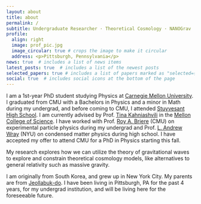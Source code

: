 ```yaml
---
layout: about
title: about
permalink: /
subtitle: Undergraduate Researcher · Theoretical Cosmology · NANOGrav · Alternates to GR
profile:
  align: right
  image: prof_pic.jpg
  image_circular: true # crops the image to make it circular
  address: <p>Pittsburgh, Pennsylvania</p>
news: true  # includes a list of news items
latest_posts: true  # includes a list of the newest posts
selected_papers: true # includes a list of papers marked as "selected={true}"
social: true  # includes social icons at the bottom of the page
---
```


I am a 1st-year PhD student studying Physics at [Carnegie Mellon University](https://www.cmu.edu/). I graduated from CMU with a Bachelors in Physics and a minor in Math during my undergrad, and before coming to CMU, I attended [Stuyvesant High School](https://stuy.enschool.org/). I am currently advised by Prof. [Tina Kahniashvili](https://www.cmu.edu/physics/people/faculty/kahniashvili.html) in the [Mellon College of Science](https://www.cmu.edu/mcs/). I have worked with Prof. [Roy A. Briere](https://www.cmu.edu/physics/people/faculty/briere.html) (CMU) on experimental particle physics during my undergrad and Prof. [L. Andrew Wray](https://as.nyu.edu/faculty/lewis-andrew-wray.html) (NYU) on condensed matter physics during high school. I have accepted my offer to attend CMU for a PhD in Physics starting this fall. 

My research explores how we can utilize the theory of gravitational waves to explore and constrain theoretical cosmology models, like alternatives to general relativity such as massive gravity.

I am originally from South Korea, and grew up in New York City. My parents are from [Jeollabuk-do](https://en.wikipedia.org/wiki/North_Jeolla_Province). I have been living in Pittsburgh, PA for the past 4 years, for my undergrad institution, and will be living here for the foreseeable future. 
